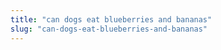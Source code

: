 ```yaml
---
title: "can dogs eat blueberries and bananas"
slug: "can-dogs-eat-blueberries-and-bananas"
---
```


